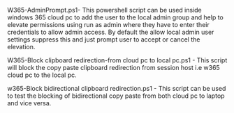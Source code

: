 W365-AdminPrompt.ps1- This powershell script can be used inside windows 365 cloud pc to add the user to the local admin group and help to elevate permissions using run as admin where they have to enter their credentials to allow admin access. By default the allow local admin user settings suppress this and just prompt user to accept or cancel the elevation.

W365-Block clipboard redirection-from cloud pc to local pc.ps1 - This script will block the copy paste clipboard redirection from session host i.e w365 cloud pc to the local pc. 

w365-Block bidirectional clipboard redirection.ps1 - This script can be used to test the blocking of bidirectional copy paste from both cloud pc to laptop and vice versa.
